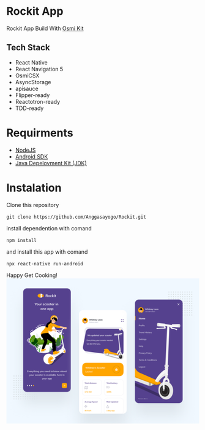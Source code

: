 # Rockit App

Rockit App Build With [Osmi Kit](https://github.com/OsmiCSX/osmi-kit)

## Tech Stack

- React Native
- React Navigation 5
- OsmiCSX
- AsyncStorage
- apisauce
- Flipper-ready
- Reactotron-ready
- TDD-ready

# Requirments

- [NodeJS](https://nodejs.org/en/)
- [Android SDK](https://developer.android.com/)
- [Java Depelovment Kit (JDK)](https://www.oracle.com/java/technologies/javase-jdk13-downloads.html)

# Instalation

Clone this repository

```
git clone https://github.com/Anggasayogo/Rockit.git
```

install dependention with comand

```
npm install
```

and install this app with comand

```
npx react-native run-android
```

Happy Get Cooking!
![](dist/images/mockup.png)
